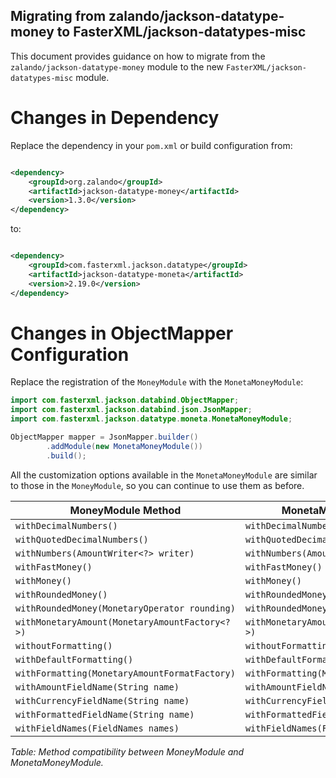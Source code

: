 ## Migrating from zalando/jackson-datatype-money to FasterXML/jackson-datatypes-misc

This document provides guidance on how to migrate from the `zalando/jackson-datatype-money` module to the new
`FasterXML/jackson-datatypes-misc` module.

# Changes in Dependency

Replace the dependency in your `pom.xml` or build configuration from:

```xml

<dependency>
    <groupId>org.zalando</groupId>
    <artifactId>jackson-datatype-money</artifactId>
    <version>1.3.0</version>
</dependency>
```

to:

```xml

<dependency>
    <groupId>com.fasterxml.jackson.datatype</groupId>
    <artifactId>jackson-datatype-moneta</artifactId>
    <version>2.19.0</version>
</dependency>
```

# Changes in ObjectMapper Configuration

Replace the registration of the `MoneyModule` with the `MonetaMoneyModule`:

```java
import com.fasterxml.jackson.databind.ObjectMapper;
import com.fasterxml.jackson.databind.json.JsonMapper;
import com.fasterxml.jackson.datatype.moneta.MonetaMoneyModule;

ObjectMapper mapper = JsonMapper.builder()
        .addModule(new MonetaMoneyModule())
        .build();
```

All the customization options available in the `MonetaMoneyModule` are similar to those in the `MoneyModule`, so you can
continue to use them as before.

| MoneyModule Method                             | MonetaMoneyModule Method                       |
|------------------------------------------------|------------------------------------------------|
| `withDecimalNumbers()`                         | `withDecimalNumbers()`                         |
| `withQuotedDecimalNumbers()`                   | `withQuotedDecimalNumbers()`                   |
| `withNumbers(AmountWriter<?> writer)`          | `withNumbers(AmountWriter<?> writer)`          |
| `withFastMoney()`                              | `withFastMoney()`                              |
| `withMoney()`                                  | `withMoney()`                                  |
| `withRoundedMoney()`                           | `withRoundedMoney()`                           |
| `withRoundedMoney(MonetaryOperator rounding)`  | `withRoundedMoney(MonetaryOperator rounding)`  |
| `withMonetaryAmount(MonetaryAmountFactory<?>)` | `withMonetaryAmount(MonetaryAmountFactory<?>)` |
| `withoutFormatting()`                          | `withoutFormatting()`                          |
| `withDefaultFormatting()`                      | `withDefaultFormatting()`                      |
| `withFormatting(MonetaryAmountFormatFactory)`  | `withFormatting(MonetaryAmountFormatFactory)`  |
| `withAmountFieldName(String name)`             | `withAmountFieldName(String name)`             |
| `withCurrencyFieldName(String name)`           | `withCurrencyFieldName(String name)`           |
| `withFormattedFieldName(String name)`          | `withFormattedFieldName(String name)`          |
| `withFieldNames(FieldNames names)`             | `withFieldNames(FieldNames names)`             |

*Table: Method compatibility between MoneyModule and MonetaMoneyModule.*